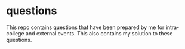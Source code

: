 questions
=========

This repo contains questions that have been prepared by me for intra-college and external events. This also contains my solution to these questions.
